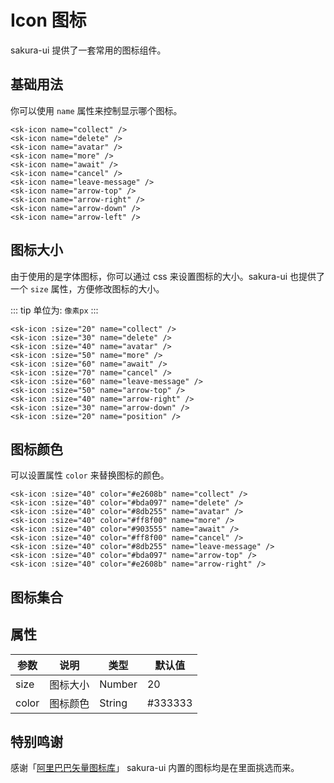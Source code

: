 # Icon 图标

sakura-ui 提供了一套常用的图标组件。

## 基础用法

你可以使用 `name` 属性来控制显示哪个图标。

<div class="docs-preview-part">
  <sk-icon :size="20" name="collect" />
  <sk-icon :size="20" name="delete" />
  <sk-icon :size="20" name="avatar" />
  <sk-icon :size="20" name="more" />
  <sk-icon :size="20" name="await" />
  <sk-icon :size="20" name="cancel" />
  <sk-icon :size="20" name="leave-message" />
  <sk-icon :size="20" name="arrow-top" />
  <sk-icon :size="20" name="arrow-right" />
  <sk-icon :size="20" name="arrow-down" />
  <sk-icon :size="20" name="position" />
  <sk-icon :size="20" name="home" />
  <sk-icon :size="20" name="folder" />
  <sk-icon :size="20" name="weather" />
  <sk-icon :size="20" name="order" />
</div>

```vue
<sk-icon name="collect" />
<sk-icon name="delete" />
<sk-icon name="avatar" />
<sk-icon name="more" />
<sk-icon name="await" />
<sk-icon name="cancel" />
<sk-icon name="leave-message" />
<sk-icon name="arrow-top" />
<sk-icon name="arrow-right" />
<sk-icon name="arrow-down" />
<sk-icon name="arrow-left" />
```

## 图标大小

由于使用的是字体图标，你可以通过 css 来设置图标的大小。sakura-ui 也提供了一个 `size` 属性，方便修改图标的大小。

<div class="docs-preview-part">
  <sk-icon :size="20" name="collect" />
  <sk-icon :size="30" name="delete" />
  <sk-icon :size="40" name="avatar" />
  <sk-icon :size="50" name="more" />
  <sk-icon :size="60" name="await" />
  <sk-icon :size="70" name="cancel" />
  <sk-icon :size="60" name="leave-message" />
  <sk-icon :size="50" name="arrow-top" />
  <sk-icon :size="40" name="arrow-right" />
  <sk-icon :size="30" name="arrow-down" />
  <sk-icon :size="20" name="position" />
</div>

::: tip
单位为: `像素px`
:::

```vue
<sk-icon :size="20" name="collect" />
<sk-icon :size="30" name="delete" />
<sk-icon :size="40" name="avatar" />
<sk-icon :size="50" name="more" />
<sk-icon :size="60" name="await" />
<sk-icon :size="70" name="cancel" />
<sk-icon :size="60" name="leave-message" />
<sk-icon :size="50" name="arrow-top" />
<sk-icon :size="40" name="arrow-right" />
<sk-icon :size="30" name="arrow-down" />
<sk-icon :size="20" name="position" />
```

## 图标颜色

可以设置属性 `color` 来替换图标的颜色。

<div class="docs-preview-part">
  <sk-icon :size="40" color="#e2608b" name="collect" />
  <sk-icon :size="40" color="#bda097" name="delete" />
  <sk-icon :size="40" color="#8db255" name="avatar" />
  <sk-icon :size="40" color="#ff8f00" name="more" />
  <sk-icon :size="40" color="#903555" name="await" />
  <sk-icon :size="40" color="#ff8f00" name="cancel" />
  <sk-icon :size="40" color="#8db255" name="leave-message" />
  <sk-icon :size="40" color="#bda097" name="arrow-top" />
  <sk-icon :size="40" color="#e2608b" name="arrow-right" />
</div>

```vue
<sk-icon :size="40" color="#e2608b" name="collect" />
<sk-icon :size="40" color="#bda097" name="delete" />
<sk-icon :size="40" color="#8db255" name="avatar" />
<sk-icon :size="40" color="#ff8f00" name="more" />
<sk-icon :size="40" color="#903555" name="await" />
<sk-icon :size="40" color="#ff8f00" name="cancel" />
<sk-icon :size="40" color="#8db255" name="leave-message" />
<sk-icon :size="40" color="#bda097" name="arrow-top" />
<sk-icon :size="40" color="#e2608b" name="arrow-right" />
```

## 图标集合

<div class="docs-preview-part">
  <icon-list />
</div>

## 属性

| 参数     | 说明       | 类型     | 默认值  |
| -------- | ---------- | ------- | ------- |
| size     | 图标大小   | Number  |     20 |
| color     | 图标颜色   | String  |     #333333  |

## 特别鸣谢

感谢「[阿里巴巴矢量图标库](https://www.iconfont.cn/)」 sakura-ui 内置的图标均是在里面挑选而来。
